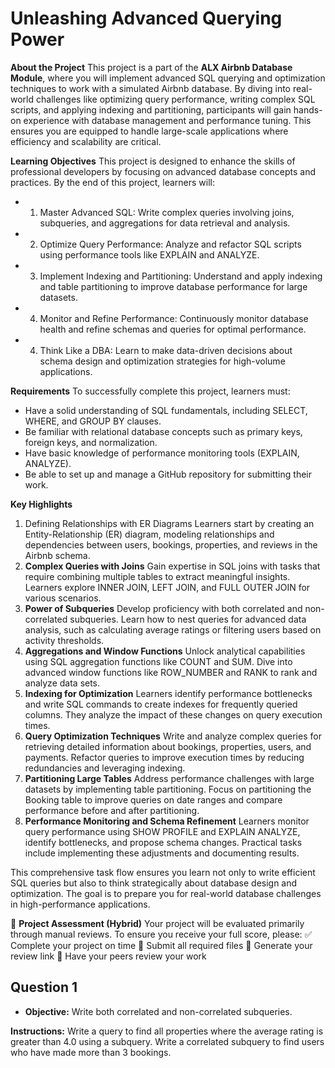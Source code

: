 # Unleashing Advanced Querying Power

__About the Project__
This project is a part of the __ALX Airbnb Database Module__, where you will implement advanced SQL querying and optimization techniques to work with a simulated Airbnb database. By diving into real-world challenges like optimizing query performance, writing complex SQL scripts, and applying indexing and partitioning, participants will gain hands-on experience with database management and performance tuning. This ensures you are equipped to handle large-scale applications where efficiency and scalability are critical.

__Learning Objectives__
This project is designed to enhance the skills of professional developers by focusing on advanced database concepts and practices. By the end of this project, learners will:
- 1. Master Advanced SQL: Write complex queries involving joins, subqueries, and aggregations for data retrieval and analysis.
- 2. Optimize Query Performance: Analyze and refactor SQL scripts using performance tools like EXPLAIN and ANALYZE.
- 3. Implement Indexing and Partitioning: Understand and apply indexing and table partitioning to improve database performance for large datasets.
- 4. Monitor and Refine Performance: Continuously monitor database health and refine schemas and queries for optimal performance.
- 4. Think Like a DBA: Learn to make data-driven decisions about schema design and optimization strategies for high-volume applications.


__Requirements__
To successfully complete this project, learners must:
- Have a solid understanding of SQL fundamentals, including SELECT, WHERE, and GROUP BY clauses.
- Be familiar with relational database concepts such as primary keys, foreign keys, and normalization.
- Have basic knowledge of performance monitoring tools (EXPLAIN, ANALYZE).
- Be able to set up and manage a GitHub repository for submitting their work.


__Key Highlights__
  1. Defining Relationships with ER Diagrams
  Learners start by creating an Entity-Relationship (ER) diagram, modeling relationships and dependencies between users, bookings, properties, and reviews in the Airbnb schema.
  2. __Complex Queries with Joins__
  Gain expertise in SQL joins with tasks that require combining multiple tables to extract meaningful insights. Learners explore INNER JOIN, LEFT JOIN, and FULL OUTER JOIN for various scenarios.
  3. __Power of Subqueries__
  Develop proficiency with both correlated and non-correlated subqueries. Learn how to nest queries for advanced data analysis, such as calculating average ratings or filtering users based on activity thresholds.
  4. __Aggregations and Window Functions__
  Unlock analytical capabilities using SQL aggregation functions like COUNT and SUM. Dive into advanced window functions like ROW_NUMBER and RANK to rank and analyze data sets.
  5. __Indexing for Optimization__
  Learners identify performance bottlenecks and write SQL commands to create indexes for frequently queried columns. They analyze the impact of these changes on query execution times.
  6. __Query Optimization Techniques__
  Write and analyze complex queries for retrieving detailed information about bookings, properties, users, and payments. Refactor queries to improve execution times by reducing redundancies and leveraging indexing.
  7. __Partitioning Large Tables__
  Address performance challenges with large datasets by implementing table partitioning. Focus on partitioning the Booking table to improve queries on date ranges and compare performance before and after partitioning.
  8. __Performance Monitoring and Schema Refinement__
  Learners monitor query performance using SHOW PROFILE and EXPLAIN ANALYZE, identify bottlenecks, and propose schema changes. Practical tasks include implementing these adjustments and documenting results.

This comprehensive task flow ensures you learn not only to write efficient SQL queries but also to think strategically about database design and optimization. The goal is to prepare you for real-world database challenges in high-performance applications.

📝 __Project Assessment (Hybrid)__
Your project will be evaluated primarily through manual reviews. To ensure you receive your full score, please:
✅ Complete your project on time
📄 Submit all required files
🔗 Generate your review link
👥 Have your peers review your work


## Question 1
- __Objective:__ Write both correlated and non-correlated subqueries.

__Instructions:__
Write a query to find all properties where the average rating is greater than 4.0 using a subquery.
Write a correlated subquery to find users who have made more than 3 bookings.
